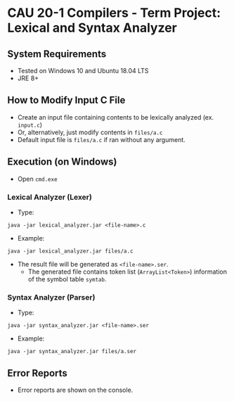 # CAU 20-1 Compilers - Term Project: Lexical and Syntax Analyzer

## System Requirements
- Tested on Windows 10 and Ubuntu 18.04 LTS
- JRE 8+

## How to Modify Input C File
- Create an input file containing contents to be lexically analyzed (ex. `input.c`)
- Or, alternatively, just modify contents in `files/a.c`
- Default input file is `files/a.c` if ran without any argument.

## Execution (on Windows)
- Open `cmd.exe`

### Lexical Analyzer (Lexer)
- Type:
```shell
java -jar lexical_analyzer.jar <file-name>.c
```
- Example:
```shell
java -jar lexical_analyzer.jar files/a.c
```
- The result file will be generated as `<file-name>.ser`.
    - The generated file contains token list (`ArrayList<Token>`) information of the symbol table `symtab`.

### Syntax Analyzer (Parser)
- Type:
```shell
java -jar syntax_analyzer.jar <file-name>.ser
```
- Example:
```shell
java -jar syntax_analyzer.jar files/a.ser
```

## Error Reports
- Error reports are shown on the console.
